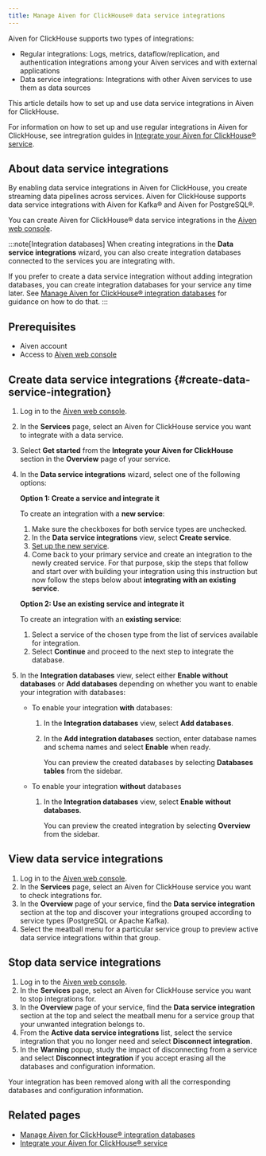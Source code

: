 ```yaml
---
title: Manage Aiven for ClickHouse® data service integrations
---
```


Aiven for ClickHouse supports two types of integrations:

-   Regular integrations: Logs, metrics, dataflow/replication, and
    authentication integrations among your Aiven services and with
    external applications
-   Data service integrations: Integrations with other Aiven services to
    use them as data sources

This article details how to set up and use data service integrations in
Aiven for ClickHouse.

For information on how to set up and use regular integrations in Aiven
for ClickHouse, see intregration guides in
[Integrate your Aiven for ClickHouse® service](/docs/products/clickhouse/howto/list-integrations).

## About data service integrations

By enabling data service integrations in Aiven for ClickHouse, you
create streaming data pipelines across services. Aiven for ClickHouse
supports data service integrations with Aiven for Kafka® and Aiven for
PostgreSQL®.

You can create Aiven for ClickHouse® data service integrations in the
[Aiven web console](https://console.aiven.io/).

:::note[Integration databases]
When creating integrations in the **Data service integrations** wizard,
you can also create integration databases connected to the services you
are integrating with.

If you prefer to create a data service integration without adding
integration databases, you can create integration databases for your
service any time later. See
[Manage Aiven for ClickHouse® integration databases](/docs/products/clickhouse/howto/integration-databases) for guidance on how to do that.
:::

## Prerequisites

-   Aiven account
-   Access to [Aiven web console](https://console.aiven.io/)

## Create data service integrations {#create-data-service-integration}

1.  Log in to the [Aiven web console](https://console.aiven.io/).

1.  In the **Services** page, select an Aiven for ClickHouse service you
    want to integrate with a data service.

1.  Select **Get started** from the **Integrate your Aiven for
    ClickHouse** section in the **Overview** page of your service.

1.  In the **Data service integrations** wizard, select one of the
    following options:

    **Option 1: Create a service and integrate it**

    To create an integration with a **new service**:

    1.  Make sure the checkboxes for both service types are unchecked.
    1.  In the **Data service integrations** view, select **Create
        service**.
    1.  [Set up the new service](/docs/platform/howto/create_new_service).
    1.  Come back to your primary service and create an integration to
        the newly created service. For that purpose, skip the steps that
        follow and start over with building your integration using this
        instruction but now follow the steps below about **integrating
        with an existing service**.

    **Option 2: Use an existing service and integrate it**

    To create an integration with an **existing service**:

    1.  Select a service of the chosen type from the list of services
        available for integration.
    1.  Select **Continue** and proceed to the next step to integrate
        the database.

1.  In the **Integration databases** view, select either **Enable
    without databases** or **Add databases** depending on whether you
    want to enable your integration with databases:

    -   To enable your integration **with** databases:
        1.  In the **Integration databases** view, select **Add
            databases**.

        1.  In the **Add integration databases** section, enter database
            names and schema names and select **Enable** when ready.

            You can preview the created databases by selecting
            **Databases tables** from the sidebar.
    -   To enable your integration **without** databases
        1.  In the **Integration databases** view, select **Enable
            without databases**.

            You can preview the created integration by selecting
            **Overview** from the sidebar.

## View data service integrations

1.  Log in to the [Aiven web console](https://console.aiven.io/).
1.  In the **Services** page, select an Aiven for ClickHouse service you
    want to check integrations for.
1.  In the **Overview** page of your service, find the **Data service
    integration** section at the top and discover your integrations
    grouped according to service types (PostgreSQL or Apache Kafka).
1.  Select the meatball menu for a particular service group to preview
    active data service integrations within that group.

## Stop data service integrations

1.  Log in to the [Aiven web console](https://console.aiven.io/).
1.  In the **Services** page, select an Aiven for ClickHouse service you
    want to stop integrations for.
1.  In the **Overview** page of your service, find the **Data service
    integration** section at the top and select the meatball menu for a
    service group that your unwanted integration belongs to.
1.  From the **Active data service integrations** list, select the
    service integration that you no longer need and select **Disconnect
    integration**.
1.  In the **Warning** popup, study the impact of disconnecting from a
    service and select **Disconnect integration** if you accept erasing
    all the databases and configuration information.

Your integration has been removed along with all the corresponding
databases and configuration information.

## Related pages

-   [Manage Aiven for ClickHouse® integration databases](/docs/products/clickhouse/howto/integration-databases)
-   [Integrate your Aiven for ClickHouse® service](/docs/products/clickhouse/howto/list-integrations)
